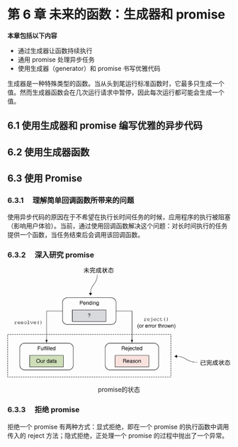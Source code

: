 # 第 6 章 未来的函数：生成器和 promise

**本章包括以下内容**

-   通过生成器让函数持续执行
-   通用 promise 处理异步任务
-   使用生成器（generator）和 promise 书写优雅代码

生成器是一种特殊类型的函数。当从头到尾运行标准函数时，它最多只生成一个值。然而生成器函数会在几次运行请求中暂停，因此每次运行都可能会生成一个值。

## 6.1 使用生成器和 promise 编写优雅的异步代码

## 6.2 使用生成器函数

## 6.3 使用 Promise

### 6.3.1 　理解简单回调函数所带来的问题

使用异步代码的原因在于不希望在执行长时间任务的时候，应用程序的执行被阻塞（影响用户体验）。当前，通过使用回调函数解决这个问题：对长时间执行的任务提供一个函数，当任务结束后会调用该回调函数。

### 6.3.2 　深入研究 promise

![](images/promise.png)

<center> promise的状态</center>

### 6.3.3 　拒绝 promise

拒绝一个 promise 有两种方式：显式拒绝，即在一个 promise 的执行函数中调用传入的 reject 方法；隐式拒绝，正处理一个 promise 的过程中抛出了一个异常。
